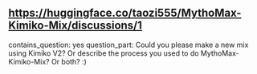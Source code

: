 ## https://huggingface.co/taozi555/MythoMax-Kimiko-Mix/discussions/1

contains_question: yes
question_part: Could you please make a new mix using Kimiko V2? Or describe the process you used to do MythoMax-Kimiko-Mix? Or both? :)